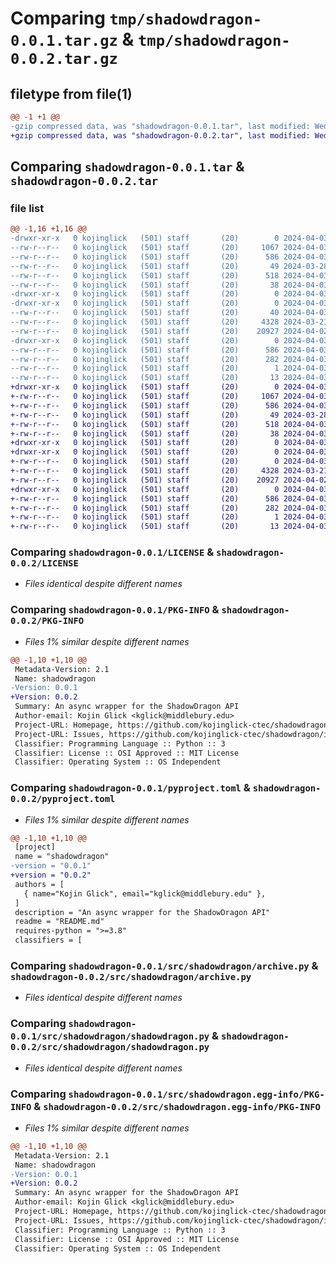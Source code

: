 # Comparing `tmp/shadowdragon-0.0.1.tar.gz` & `tmp/shadowdragon-0.0.2.tar.gz`

## filetype from file(1)

```diff
@@ -1 +1 @@
-gzip compressed data, was "shadowdragon-0.0.1.tar", last modified: Wed Apr  3 19:39:07 2024, max compression
+gzip compressed data, was "shadowdragon-0.0.2.tar", last modified: Wed Apr  3 19:47:50 2024, max compression
```

## Comparing `shadowdragon-0.0.1.tar` & `shadowdragon-0.0.2.tar`

### file list

```diff
@@ -1,16 +1,16 @@
-drwxr-xr-x   0 kojinglick   (501) staff       (20)        0 2024-04-03 19:39:07.892866 shadowdragon-0.0.1/
--rw-r--r--   0 kojinglick   (501) staff       (20)     1067 2024-04-03 19:25:27.000000 shadowdragon-0.0.1/LICENSE
--rw-r--r--   0 kojinglick   (501) staff       (20)      586 2024-04-03 19:39:07.892062 shadowdragon-0.0.1/PKG-INFO
--rw-r--r--   0 kojinglick   (501) staff       (20)       49 2024-03-28 16:44:23.000000 shadowdragon-0.0.1/README.md
--rw-r--r--   0 kojinglick   (501) staff       (20)      518 2024-04-03 19:37:52.000000 shadowdragon-0.0.1/pyproject.toml
--rw-r--r--   0 kojinglick   (501) staff       (20)       38 2024-04-03 19:39:07.893047 shadowdragon-0.0.1/setup.cfg
-drwxr-xr-x   0 kojinglick   (501) staff       (20)        0 2024-04-03 19:39:07.884673 shadowdragon-0.0.1/src/
-drwxr-xr-x   0 kojinglick   (501) staff       (20)        0 2024-04-03 19:39:07.888373 shadowdragon-0.0.1/src/shadowdragon/
--rw-r--r--   0 kojinglick   (501) staff       (20)       40 2024-04-03 19:18:10.000000 shadowdragon-0.0.1/src/shadowdragon/__init__.py
--rw-r--r--   0 kojinglick   (501) staff       (20)     4328 2024-03-21 18:56:17.000000 shadowdragon-0.0.1/src/shadowdragon/archive.py
--rw-r--r--   0 kojinglick   (501) staff       (20)    20927 2024-04-02 21:42:55.000000 shadowdragon-0.0.1/src/shadowdragon/shadowdragon.py
-drwxr-xr-x   0 kojinglick   (501) staff       (20)        0 2024-04-03 19:39:07.891406 shadowdragon-0.0.1/src/shadowdragon.egg-info/
--rw-r--r--   0 kojinglick   (501) staff       (20)      586 2024-04-03 19:39:07.000000 shadowdragon-0.0.1/src/shadowdragon.egg-info/PKG-INFO
--rw-r--r--   0 kojinglick   (501) staff       (20)      282 2024-04-03 19:39:07.000000 shadowdragon-0.0.1/src/shadowdragon.egg-info/SOURCES.txt
--rw-r--r--   0 kojinglick   (501) staff       (20)        1 2024-04-03 19:39:07.000000 shadowdragon-0.0.1/src/shadowdragon.egg-info/dependency_links.txt
--rw-r--r--   0 kojinglick   (501) staff       (20)       13 2024-04-03 19:39:07.000000 shadowdragon-0.0.1/src/shadowdragon.egg-info/top_level.txt
+drwxr-xr-x   0 kojinglick   (501) staff       (20)        0 2024-04-03 19:47:50.442108 shadowdragon-0.0.2/
+-rw-r--r--   0 kojinglick   (501) staff       (20)     1067 2024-04-03 19:25:27.000000 shadowdragon-0.0.2/LICENSE
+-rw-r--r--   0 kojinglick   (501) staff       (20)      586 2024-04-03 19:47:50.441505 shadowdragon-0.0.2/PKG-INFO
+-rw-r--r--   0 kojinglick   (501) staff       (20)       49 2024-03-28 16:44:23.000000 shadowdragon-0.0.2/README.md
+-rw-r--r--   0 kojinglick   (501) staff       (20)      518 2024-04-03 19:47:45.000000 shadowdragon-0.0.2/pyproject.toml
+-rw-r--r--   0 kojinglick   (501) staff       (20)       38 2024-04-03 19:47:50.442232 shadowdragon-0.0.2/setup.cfg
+drwxr-xr-x   0 kojinglick   (501) staff       (20)        0 2024-04-03 19:47:50.435011 shadowdragon-0.0.2/src/
+drwxr-xr-x   0 kojinglick   (501) staff       (20)        0 2024-04-03 19:47:50.438082 shadowdragon-0.0.2/src/shadowdragon/
+-rw-r--r--   0 kojinglick   (501) staff       (20)        0 2024-04-03 19:46:14.000000 shadowdragon-0.0.2/src/shadowdragon/__init__.py
+-rw-r--r--   0 kojinglick   (501) staff       (20)     4328 2024-03-21 18:56:17.000000 shadowdragon-0.0.2/src/shadowdragon/archive.py
+-rw-r--r--   0 kojinglick   (501) staff       (20)    20927 2024-04-02 21:42:55.000000 shadowdragon-0.0.2/src/shadowdragon/shadowdragon.py
+drwxr-xr-x   0 kojinglick   (501) staff       (20)        0 2024-04-03 19:47:50.440892 shadowdragon-0.0.2/src/shadowdragon.egg-info/
+-rw-r--r--   0 kojinglick   (501) staff       (20)      586 2024-04-03 19:47:50.000000 shadowdragon-0.0.2/src/shadowdragon.egg-info/PKG-INFO
+-rw-r--r--   0 kojinglick   (501) staff       (20)      282 2024-04-03 19:47:50.000000 shadowdragon-0.0.2/src/shadowdragon.egg-info/SOURCES.txt
+-rw-r--r--   0 kojinglick   (501) staff       (20)        1 2024-04-03 19:47:50.000000 shadowdragon-0.0.2/src/shadowdragon.egg-info/dependency_links.txt
+-rw-r--r--   0 kojinglick   (501) staff       (20)       13 2024-04-03 19:47:50.000000 shadowdragon-0.0.2/src/shadowdragon.egg-info/top_level.txt
```

### Comparing `shadowdragon-0.0.1/LICENSE` & `shadowdragon-0.0.2/LICENSE`

 * *Files identical despite different names*

### Comparing `shadowdragon-0.0.1/PKG-INFO` & `shadowdragon-0.0.2/PKG-INFO`

 * *Files 1% similar despite different names*

```diff
@@ -1,10 +1,10 @@
 Metadata-Version: 2.1
 Name: shadowdragon
-Version: 0.0.1
+Version: 0.0.2
 Summary: An async wrapper for the ShadowDragon API
 Author-email: Kojin Glick <kglick@middlebury.edu>
 Project-URL: Homepage, https://github.com/kojinglick-ctec/shadowdragon/
 Project-URL: Issues, https://github.com/kojinglick-ctec/shadowdragon/issues
 Classifier: Programming Language :: Python :: 3
 Classifier: License :: OSI Approved :: MIT License
 Classifier: Operating System :: OS Independent
```

### Comparing `shadowdragon-0.0.1/pyproject.toml` & `shadowdragon-0.0.2/pyproject.toml`

 * *Files 1% similar despite different names*

```diff
@@ -1,10 +1,10 @@
 [project]
 name = "shadowdragon"
-version = "0.0.1"
+version = "0.0.2"
 authors = [
   { name="Kojin Glick", email="kglick@middlebury.edu" },
 ]
 description = "An async wrapper for the ShadowDragon API"
 readme = "README.md"
 requires-python = ">=3.8"
 classifiers = [
```

### Comparing `shadowdragon-0.0.1/src/shadowdragon/archive.py` & `shadowdragon-0.0.2/src/shadowdragon/archive.py`

 * *Files identical despite different names*

### Comparing `shadowdragon-0.0.1/src/shadowdragon/shadowdragon.py` & `shadowdragon-0.0.2/src/shadowdragon/shadowdragon.py`

 * *Files identical despite different names*

### Comparing `shadowdragon-0.0.1/src/shadowdragon.egg-info/PKG-INFO` & `shadowdragon-0.0.2/src/shadowdragon.egg-info/PKG-INFO`

 * *Files 1% similar despite different names*

```diff
@@ -1,10 +1,10 @@
 Metadata-Version: 2.1
 Name: shadowdragon
-Version: 0.0.1
+Version: 0.0.2
 Summary: An async wrapper for the ShadowDragon API
 Author-email: Kojin Glick <kglick@middlebury.edu>
 Project-URL: Homepage, https://github.com/kojinglick-ctec/shadowdragon/
 Project-URL: Issues, https://github.com/kojinglick-ctec/shadowdragon/issues
 Classifier: Programming Language :: Python :: 3
 Classifier: License :: OSI Approved :: MIT License
 Classifier: Operating System :: OS Independent
```

